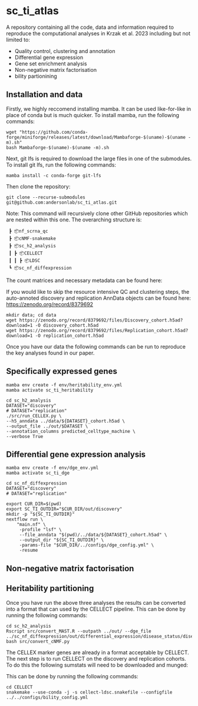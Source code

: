 # sc_ti_atlas

A repository containing all the code, data and information required to reproduce the computational analyses in Krzak et al. 2023 including but not limited to:

* Quality control, clustering and annotation
* Differential gene expression
* Gene set enrichment analysis
* Non-negative matrix factorisation
* bility partionining

## Installation and data

Firstly, we highly reccomend installing mamba. It can be used like-for-like in place of conda but is much quicker. To install mamba, run the following commands:

```
wget "https://github.com/conda-forge/miniforge/releases/latest/download/Mambaforge-$(uname)-$(uname -m).sh"
bash Mambaforge-$(uname)-$(uname -m).sh
```

Next, git lfs is required to download the large files in one of the submodules. To install git lfs, run the following commands:
```
mamba install -c conda-forge git-lfs
```
Then clone the repository:

```
git clone --recurse-submodules git@github.com:andersonlab/sc_ti_atlas.git
```

Note: This command will recursively clone other GitHub repositories which are nested within this one. The overarching structure is:
```
 ┣ 📦nf_scrna_qc
 ┣ 📦cNMF-snakemake
 ┣ 📦sc_h2_analysis
 ┃ ┣ 📦CELLECT
 ┃ ┃ ┣ 📦LDSC
 ┗ 📦sc_nf_diffexpression
```
The count matrices and necessary metadata can be found here:

If you would like to skip the resource intensive QC and clustering steps, the auto-annoted discovery and replication AnnData objects can be found here:
https://zenodo.org/record/8379692 

```
mkdir data; cd data
wget https://zenodo.org/record/8379692/files/Discovery_cohort.h5ad?download=1 -O discovery_cohort.h5ad
wget https://zenodo.org/record/8379692/files/Replication_cohort.h5ad?download=1 -O replication_cohort.h5ad
```

Once you have our data the following commands can be run to reproduce the key analyses found in our paper.

## Specifically expressed genes

```
mamba env create -f env/heritability_env.yml
mamba activate sc_ti_heritability
```

```
cd sc_h2_analysis
DATASET="discovery"
# DATASET="replication"
./src/run_CELLEX.py \
--h5_anndata ../data/${DATASET}_cohort.h5ad \
--output_file ../out/$DATASET \
--annotation_columns predicted_celltype_machine \
--verbose True
```

## Differential gene expression analysis

```
mamba env create -f env/dge_env.yml
mamba activate sc_ti_dge
```

```
cd sc_nf_diffexpression
DATASET="discovery"
# DATASET="replication"

export CUR_DIR=$(pwd)
export SC_TI_OUTDIR="$CUR_DIR/out/discovery"
mkdir -p "${SC_TI_OUTDIR}"
nextflow run \
    "main.nf" \
     -profile "lsf" \
     --file_anndata "$(pwd)/../data/${DATASET}_cohort.h5ad" \
     --output_dir "${SC_TI_OUTDIR}" \
     -params-file "$CUR_DIR/../configs/dge_config.yml" \
     -resume

```

## Non-negative matrix factorisation

## Heritability partitioning

Once you have run the above three analyses the results can be converted into a format that can used by the CELLECT pipeline. This can be done by running the following commands:

```
cd sc_h2_analysis
Rscript src/convert_MAST.R --outpath ../out/ --dge_file ../sc_nf_diffexpression/out/differential_expression/disease_status/disease_status_dge.tsv.gz
bash src/convert_cNMF.py

```

The CELLEX marker genes are already in a format acceptable by CELLECT. The next step is to run CELLECT on the discovery and replication cohorts. To do this the following sumstats will need to be downloaded and munged:

This can be done by running the following commands:



```
cd CELLECT
snakemake --use-conda -j -s cellect-ldsc.snakefile --configfile ../../configs/bility_config.yml
```
